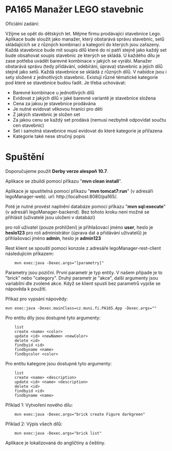 PA165 Manažer LEGO stavebnic
============================
Oficiální zadání:

Vžijme se opět do dětských let. Mějme firmu prodávající stavebnice Lego.
Aplikace bude sloužit jako manažer, který obstarává správu stavebnic,
setů skládajících se z různých kombinací a kategorií do kterých jsou zařazeny. 
Každá stavebnice bude mít soupis dílů které do ní patří stejně jako
každý set bude obsahovat soupis stavebnic ze kterých se skládá.
U každého dílu je zase potřeba uvádět barevné kombinace v jakých se vyrábí.
Manažer obstarává správu (tedy přídávání, odebírání, úprava) stavebnic a jejich dílů stejně jako setů.
Každá stavebnice se skládá z různých dílů. V nabídce jsou i sety složené z jednotlivých stavebnic.
Existují různé tématické kategorie pod které se stavebnice budou řadit. Je třeba uchovávat:

- Barevné kombinace u jednotlivých dílů
- Evidovat z jakých dílů v jaké barevné variantě je stavebnice složena
- Cena za jakou je stavebnice prodávána
- Je nutné evidovat věkovou hranici pro děti
- Z jakých stavebnic je složen set
- Za jakou cenu se každý set prodává (nemusí nezbytně odpovídat součtu cen stavebnic)
- Set i samotná stavebnice musí evidovat do které kategorie je přiřazena
- Kategorie také nese stručný popis


Spuštění
============================

Doporučujeme použít <b>Derby verze alespoň 10.7</b>.

Aplikace se zbuildí pomocí příkazu "<b>mvn clean install</b>".

Aplikace je spustitelná pomocí příkazu "<b>mvn tomcat7:run</b>" (v adresáři legoManager-web). 
url: http://localhost:8080/pa165/.

Poté je nutné provést naplnění databáze pomocí příkazu "<b>mvn sql:execute</b>" (v adresáři legoManager-backend). Bez tohoto kroku není možné se přihlásit (uživatelé jsou uloženi v databázi)

pro roli uživatel (pouze prohlížení) je přihlašovací jméno <b>user</b>, heslo je <b>heslo123</b>
pro roli administrátor (úprava dat a přidávání uživatelů) je přihlašovací jméno <b>admin</b>, heslo je <b>admin123</b>



Rest klient se spouští pomocí konzole z adresáře legoManager-rest-client následujícím příkazem:

        mvn exec:java -Dexec.args="[parametry]"

Parametry jsou poziční. První parametr je typ entity. V našem případe je to "brick" nebo "category".
Druhý parametr je "akce", další argumenty jsou variabilní dle zvolené akce.
Když se klient spustí bez parametrů vypíše se nápověda k použití.

Příkaz pro vypsání nápovědy:

    mvn exec:java -Dexec.mainClass=cz.muni.fi.PA165.App -Dexec.args=""



Pro entitu díly jsou dostupné tyto argumenty:

        list                              
        create <name> <color>             
        update <id> <newName> <newColor>  
        delete <id>                       
        findbyid <id>                     
        findbyname <name>                 
        findbycolor <color>               

Pro entitu kategore jsou dostupné tyto argumenty:

        list                              
        create <name> <description>       
        update <id> <name> <description>  
        delete <id>                       
        findbyid <id>                     
        findbyname <name>                 



Příklad 1: Vytvoření nového dílu:

        mvn exec:java -Dexec.args="brick create Figure darkgreen"

Příklad 2: Výpis všech dílů:

        mvn exec:java -Dexec.args="brick list"


Aplikace je lokalizovaná do angličtiny a češtiny.
